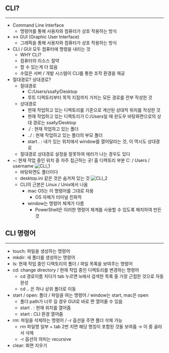 ## CLI?

---

- Command Line Interface
  - 명령어를 통해 사용자와 컴퓨터가 상호 작용하는 방식
- ↔ GUI (Graphic User Interface)
  - 그래픽을 통해 사용자와 컴퓨터가 상호 작용하는 방식
- CLI / GUI 모두 컴퓨터에 명령을 내리는 것
  - WHY CLI?
  - 컴퓨터의 리소스 절약
  - 할 수 있는게 더 많음
  - 수많은 서버 / 개발 시스템이 CLI를 통한 조작 환경을 제공
- 절대경로? 상대경로?
  - 절대경로
    - C:/Users/ssafy/Desktop
    - 루트 디렉토리부터 목적 지점까지 거치는 모든 경로를 전부 작성한 것
  - 상대경로
    - 현재 작업하고 있는 디렉토리를 기준으로 계산된 상대적 위치를 작성한 것
    - 현재 작업하고 있는 디렉토리가 C:/Users일 때 윈도우 바탕화면으로의 상대 경로는 ssafy/Desktop
    - ./ : 현재 작업하고 있는 폴더
    - ../ : 현재 작업하고 있는 폴더의 부모 폴더
    - start . : 내가 있는 위치에서 window를 열어달라는 것, 이 역시도 상대경로
  - 절대경로 상대경로 설정을 잘못하여 에러가 나는 경우도 있다
- ~: 현재 작업 중인 위치 중 자주 접근하는 곳! 홈 디렉토리 부분 C: / Users / username
  ![CLI_1](https://user-images.githubusercontent.com/86648892/181915858-4843a73f-843a-4a1f-b1f6-7989c5be5227.png)
  - 바탕화면도 폴더이다
  - desktop.ini 같은 것은 숨겨져 있는 것
    ![CLI_2](https://user-images.githubusercontent.com/86648892/181915871-bd5912ab-6db4-465c-8cb2-6555d554bdaa.png)
  - CLI의 근본은 Linux / Unix에서 나옴
    - mac OS는 이 명령어를 그대로 차용
      - OS 자체가 터미널 친화적
    - window는 명령어 체계가 다름
      - PowerShell은 이러한 명령어 체계를 사용할 수 있도록 패치하여 만든 것

## CLI 명령어

---

- touch: 파일을 생성하는 명령어
- mkdir: 새 폴더를 생성하는 명령어
- ls: 현재 작업 중인 디렉토리의 폴더 / 파일 목록을 보여주는 명령어
- cd: change directory / 현재 작업 중인 디렉토리를 변경하는 명령어
  - cd 경로이름 치다가 tab 누르면 ls에서 검색한 목록 중 가장 근접한 것으로 자동완성
  - cd .. 은 하나 상위 폴더로 이동
- start / open: 폴더 / 파일을 여는 명령어 / window는 start, mac은 open
  - 폴더 path가 너무 길 경우 GUI로 바로 짠 열어줄 수 있음
  - start . : 현재 위치를 열어줌
  - start : CLI 환경 열어줌
- rm: 파일을 삭제하는 명령어 / -r 옵션을 주면 폴더 삭제 가능
  - rm 파일명 일부 + tab 2번 치면 해당 명칭이 포함된 것들 보여줌 → 이 중 골라서 삭제
  - -r 옵션의 의미는 recursive
- clear: 화면 지우기
